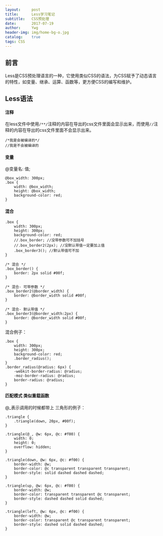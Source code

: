 ```yaml
---
layout:     post
title:      Less学习笔记
subtitle:   CSS预处理
date:       2017-07-19
author:     Ywg
header-img: img/home-bg-o.jpg
catalog:    true
tags: CSS
---
```


## 前言
Less是CSS预处理语言的一种，它使用类似CSS的语法，为CSS赋予了动态语言的特性，如变量、继承、运算、函数等，更方便CSS的编写和维护。

## Less语法

#### 注释
在less文件中使用`/**/`注释的内容在导出的css文件里面会显示出来，而使用`//`注释的内容在导出的css文件里面不会显示出来。
``` 
/*我是会被编译的*/
//我是不会被编译的
``` 

#### 变量
@变量名: 值;
``` 
@box_width: 300px;
.box {
	width: @box_width;
	height: @box_width;
	background-color: red;
}
``` 

#### 混合
``` 
.box {
	width: 300px;
	height: 300px;
	background-color: red;
	//.box_border; //没带参数可不加括号
	//.box_border2(2px); //没默认带值一定要加上值
	.box_border3(); //默认带值可不加
}

/* 混合 */
.box_border() {
	border: 2px solid #00f;
}

/* 混合- 可带参数 */
.box_border2(@border_width) {
	border: @border_width solid #00f;
}

/* 混合- 默认带值 */
.box_border3(@border_width:2px) {
	border: @border_width solid #00f;
}
``` 
混合例子：
``` 
.box {
	width: 300px;
	height: 300px;
	background-color: red;
	.border_radius();
}
.border_radius(@radius: 6px) {
	-webkit-border-radius: @radius;
	-moz-border-radius: @radius;
	border-radius: @radius;
}
``` 

#### 匹配模式 类似重载函数
@_表示调用的时候都带上
三角形的例子：
``` 
.triangle {
    .triangle(down, 20px, #00f);
}

.triangle(@_, @w: 6px, @c: #f00) {
    width: 0;
    height: 0;
    overflow: hidden;
}

.triangle(down, @w: 6px, @c: #f00) {
    border-width: @w;
    border-color: @c transparent transparent transparent;
    border-style: solid dashed dashed dashed;
}

.triangle(up, @w: 6px, @c: #f00) {
    border-width: @w;
    border-color: transparent transparent @c transparent;
    border-style: dashed dashed solid dashed;
}

.triangle(left, @w: 6px, @c: #f00) {
    border-width: @w;
    border-color: transparent @c transparent transparent;
    border-style: dashed solid dashed dashed;
}
``` 

